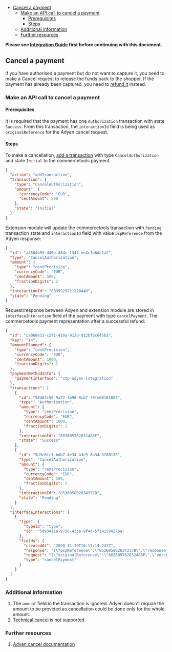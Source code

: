 <!-- START doctoc generated TOC please keep comment here to allow auto update -->
<!-- DON'T EDIT THIS SECTION, INSTEAD RE-RUN doctoc TO UPDATE -->

- [Cancel a payment](#cancel-a-payment)
  - [Make an API call to cancel a payment](#make-an-api-call-to-cancel-a-payment)
    - [Prerequisites](#prerequisites)
    - [Steps](#steps)
  - [Additional information](#additional-information)
  - [Further resources](#further-resources)

<!-- END doctoc generated TOC please keep comment here to allow auto update -->

**Please see [Integration Guide](WebComponentsIntegrationGuide.md) first before continuing with this document.**

## Cancel a payment

If you have authorised a payment but do not want to capture it, you need to make a Cancel request to release the funds back to the shopper.
If the payment has already been captured, you need to [refund it](./Refund.md) instead.

### Make an API call to cancel a payment

#### Prerequisites

It is required that the payment has one `Authorization` transaction with state `Success`.
From this transaction, the `interactionId` field is being used as `originalReference` for the Adyen cancel request.

#### Steps

To make a cancellation, [add a transaction](https://docs.commercetools.com/http-api-projects-payments#add-transaction)
with type `CancelAuthorization` and state `Initial` to the commercetools payment.

```json
{
  "action": "addTransaction",
  "transaction": {
    "type": "CancelAuthorization",
    "amount": {
      "currencyCode": "EUR",
      "centAmount": 500
    },
    "state": "Initial"
  }
}
```

Extension module will update the commercetools transaction with `Pending` transaction state and `interactionId` field with value `pspReference` from the Adyen response:

```json
{
  "id": "a4504b99-d46e-484e-1344-ee4c3b6de1a2",
  "type": "CancelAuthorization",
  "amount": {
    "type": "centPrecision",
    "currencyCode": "EUR",
    "centAmount": 500,
    "fractionDigits": 2
  },
  "interactionId": "883592922122044H",
  "state": "Pending"
}
```

Request/response between Adyen and extension module are stored in `interfaceInteraction` field of the payment with type `cancelPayment`.
The commercetools payment representation after a successful refund:

```json
{
  "id": "ca068e31-c2f1-410a-912d-d12bf3c645b2",
  "key": "14",
  "amountPlanned": {
    "type": "centPrecision",
    "currencyCode": "EUR",
    "centAmount": 1000,
    "fractionDigits": 2
  },
  "paymentMethodInfo": {
    "paymentInterface": "ctp-adyen-integration"
  },
  "transactions": [
    {
      "id": "98d62c56-9a72-4b96-8cb7-f9fe68181085",
      "type": "Authorization",
      "amount": {
        "type": "centPrecision",
        "currencyCode": "EUR",
        "centAmount": 1000,
        "fractionDigits": 2
      },
      "interactionId": "883605782632488F",
      "state": "Success"
    },
    {
      "id": "5d3e8fc1-bdb7-4e34-b3e9-8b34c3f60135",
      "type": "CancelAuthorization",
      "amount": {
        "type": "centPrecision",
        "currencyCode": "EUR",
        "centAmount": 500,
        "fractionDigits": 2
      },
      "interactionId": "853605802634337B",
      "state": "Pending"
    }
  ],
  "interfaceInteractions": [
    {
      "type": {
        "typeId": "type",
        "id": "5d93411a-9736-43ba-9f4d-5f14158427ba"
      },
      "fields": {
        "createdAt": "2020-11-19T16:17:14.247Z",
        "response": "{\"pspReference\":\"853605802634337B\",\"response\":\"[cancel-received]\"}",
        "request": "{\"originalReference\":\"883605782632488F\",\"merchantAccount\":\"YOUR_MERCHANT_ACCOUNT\"}",
        "type": "cancelPayment"
      }
    }
  ]
}
```

### Additional information

1. The `amount` field in the transaction is ignored. Adyen doesn't require the amount to be provided as cancellation could be done only for the whole amount.
1. [Technical cancel](https://docs.adyen.com/checkout/cancel#technical-cancel) is not supported.

### Further resources

1. [Adyen cancel documentation](https://docs.adyen.com/checkout/cancel)
